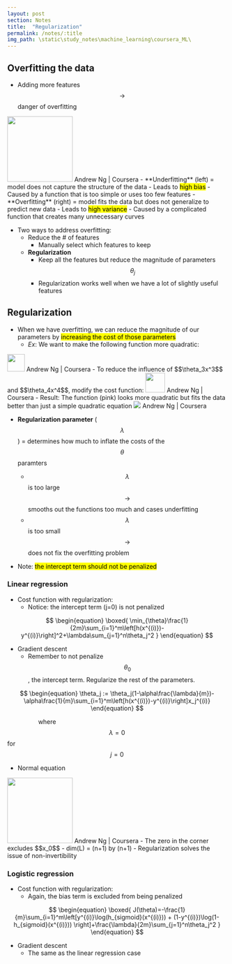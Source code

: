 ```yaml
---
layout: post
section: Notes
title:  "Regularization"
permalink: /notes/:title
img_path: \static\study_notes\machine_learning\coursera_ML\
---
```


## Overfitting the data
- Adding more features $$\rightarrow$$ danger of overfitting
<img src="{{ page.img_path }}overfitting.png" height="150">
<img-cred>Andrew Ng | Coursera</img-cred>
  - **Underfitting** (left) = model does not capture the structure of the data
    - Leads to <mark>high bias</mark>
    - Caused by a function that is too simple or uses too few features
  - **Overfitting** (right) = model fits the data but does not generalize to predict new data
    - Leads to <mark>high variance</mark>
    - Caused by a complicated function that creates many unnecessary curves

- Two ways to address overfitting:
  - Reduce the # of features
    - Manually select which features to keep
  - **Regularization**
    - Keep all the features but reduce the magnitude of parameters $$\theta_j$$
    - Regularization works well when we have a lot of slightly useful features

## Regularization
- When we have overfitting, we can reduce the magnitude of our parameters by <mark>increasing the cost of those parameters</mark>
  - *Ex*: We want to make the following function more quadratic:
<img src="{{ page.img_path }}reg1.png" height="40">
<img-cred>Andrew Ng | Coursera</img-cred>
  - To reduce the influence of $$\theta_3x^3$$ and $$\theta_4x^4$$, modify the cost function:
<img src="{{ page.img_path }}reg2.png" height="45">
<img-cred>Andrew Ng | Coursera</img-cred>
  - Result: The function (pink) looks more quadratic but fits the data better than just a simple quadratic equation
<img src="{{ page.img_path }}reg3.png">
<img-cred>Andrew Ng | Coursera</img-cred>

- **Regularization parameter** ($$\lambda$$) = determines how much to inflate the costs of the $$\theta$$ paramters
  - $$\lambda$$ is too large $$\rightarrow$$ smooths out the functions too much and cases underfitting
  - $$\lambda$$ is too small $$\rightarrow$$ does not fix the overfitting problem

- Note: <mark>the intercept term should not be penalized</mark>

### Linear regression
- Cost function with regularization:
  - Notice: the intercept term (j=0) is not penalized

$$
\begin{equation}
  \boxed{
    \min_{\theta}\frac{1}{2m}\sum_{i=1}^m\left[h(x^{(i)})-y^{(i)}\right]^2+\lambda\sum_{j=1}^n\theta_j^2
  }
\end{equation}
$$

- Gradient descent
  - Remember to not penalize $$\theta_0$$, the intercept term. Regularize the rest of the parameters.

$$
\begin{equation}
  \theta_j := \theta_j(1-\alpha\frac{\lambda}{m})-\alpha\frac{1}{m}\sum_{i=1}^m\left[h(x^{(i)})-y^{(i)}\right]x_j^{(i)}
\end{equation}
$$

&nbsp;&nbsp;&nbsp;&nbsp;&nbsp;&nbsp;&nbsp;&nbsp;
&nbsp;&nbsp;&nbsp;&nbsp;&nbsp;&nbsp;&nbsp;&nbsp;
where $$\lambda=0$$ for $$j=0$$

- Normal equation
<img src="{{ page.img_path }}normal_eq_reg.png" height="150">
<img-cred>Andrew Ng | Coursera</img-cred>
  - The zero in the corner excludes $$x_0$$
  - dim(L) = (n+1) by (n+1)
  - Regularization solves the issue of non-invertibility

### Logistic regression
- Cost function with regularization:
  - Again, the bias term is excluded from being penalized

$$
\begin{equation}
  \boxed{
    J(\theta)=-\frac{1}{m}\sum_{i=1}^m\left[y^{(i)}\log(h_{sigmoid}(x^{(i)})) +
    (1-y^{(i)})\log(1-h_{sigmoid}(x^{(i)})) \right]+\frac{\lambda}{2m}\sum_{j=1}^n\theta_j^2
  }
\end{equation}
$$

- Gradient descent
  - The same as the linear regression case